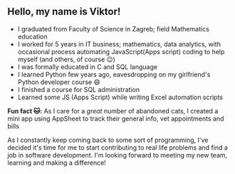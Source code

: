 ## Hello, my name is Viktor!

- I graduated from Faculty of Science in Zagreb; field Mathematics education
- I worked for 5 years in IT business; mathematics, data analytics, with occasional process automating JavaScript(Apps script) coding to help myself (and others, of course 😉)
- I was formally educated in C and SQL language
- I learned Python few years ago, eavesdropping on my girlfriend's Python developer course 😄
- I finished a course for SQL administration
- Learned some JS (Apps Script) while writing Excel automation scripts

**Fun fact 🐱:** As I care for a *great* number of abandoned cats, I created a mini app using AppSheet to track their general info, vet appointments and bills

As I constantly keep coming back to some sort of programming, I've decided it's time for me to start contributing to
real life problems and find a job in software development. I'm looking forward to meeting my new team, learning and making a difference!

